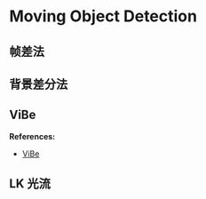 # Moving Object Detection

## 帧差法

## 背景差分法

## ViBe
**References:**

* [ViBe](cloud.tencent.com/developer/article/1010389)

## LK 光流

